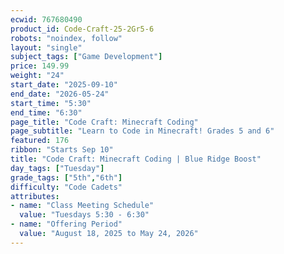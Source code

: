 ```yaml
---
ecwid: 767680490
product_id: Code-Craft-25-2Gr5-6
robots: "noindex, follow"
layout: "single"
subject_tags: ["Game Development"]
price: 149.99
weight: "24"
start_date: "2025-09-10"
end_date: "2026-05-24"
start_time: "5:30"
end_time: "6:30"
page_title: "Code Craft: Minecraft Coding"
page_subtitle: "Learn to Code in Minecraft! Grades 5 and 6"
featured: 176
ribbon: "Starts Sep 10"
title: "Code Craft: Minecraft Coding | Blue Ridge Boost"
day_tags: ["Tuesday"]
grade_tags: ["5th","6th"]
difficulty: "Code Cadets"
attributes:
- name: "Class Meeting Schedule"
  value: "Tuesdays 5:30 - 6:30"
- name: "Offering Period"
  value: "August 18, 2025 to May 24, 2026"
---
```

